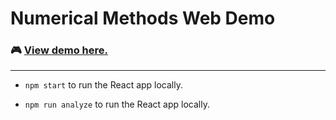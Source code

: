 # Numerical Methods Web Demo

### 🎮 [View demo here.](http://fongyoong.github.io/numerical-methods-js)

***

* `npm start` to run the React app locally.

* `npm run analyze` to run the React app locally.